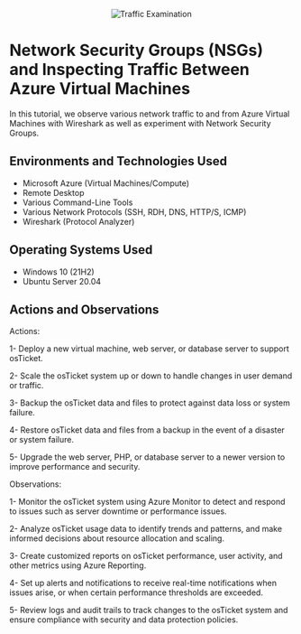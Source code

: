 <p align="center">
<img src="https://i.imgur.com/Ua7udoS.png" alt="Traffic Examination"/>
</p>

<h1>Network Security Groups (NSGs) and Inspecting Traffic Between Azure Virtual Machines</h1>
In this tutorial, we observe various network traffic to and from Azure Virtual Machines with Wireshark as well as experiment with Network Security Groups. <br />


<h2>Environments and Technologies Used</h2>

- Microsoft Azure (Virtual Machines/Compute)
- Remote Desktop
- Various Command-Line Tools
- Various Network Protocols (SSH, RDH, DNS, HTTP/S, ICMP)
- Wireshark (Protocol Analyzer)

<h2>Operating Systems Used </h2>

- Windows 10 (21H2)
- Ubuntu Server 20.04


<h2>Actions and Observations</h2>

Actions:

1- Deploy a new virtual machine, web server, or database server to support osTicket.

2- Scale the osTicket system up or down to handle changes in user demand or traffic.

3- Backup the osTicket data and files to protect against data loss or system failure.

4- Restore osTicket data and files from a backup in the event of a disaster or system failure.

5- Upgrade the web server, PHP, or database server to a newer version to improve performance and security.


Observations:

1- Monitor the osTicket system using Azure Monitor to detect and respond to issues such as server downtime or performance issues.

2- Analyze osTicket usage data to identify trends and patterns, and make informed decisions about resource allocation and scaling.

3- Create customized reports on osTicket performance, user activity, and other metrics using Azure Reporting.

4- Set up alerts and notifications to receive real-time notifications when issues arise, or when certain performance thresholds are exceeded.

5- Review logs and audit trails to track changes to the osTicket system and ensure compliance with security and data protection policies.
